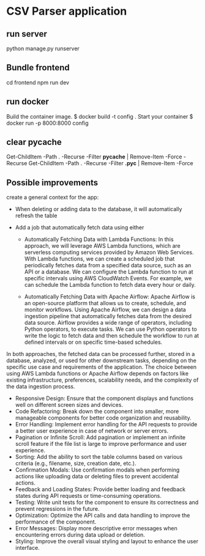 # CSV Parser application

## run server

python manage.py runserver

## Bundle frontend

cd frontend
npm run dev

## run docker

Build the container image.
$ docker build -t config .
Start your container
$ docker run -p 8000:8000 config

## clear pycache

Get-ChildItem -Path . -Recurse -Filter **pycache** | Remove-Item -Force -Recurse
Get-ChildItem -Path . -Recurse -Filter **.pyc** | Remove-Item -Force

## Possible improvements

create a general context for the app:

- When deleting or adding data to the database, it will automatically refresh the table
- Add a job that automatically fetch data using either

  - Automatically Fetching Data with Lambda Functions: In this approach, we will leverage AWS Lambda functions, which are serverless computing services provided by Amazon Web Services. With Lambda functions, we can create a scheduled job that periodically fetches data from a specified data source, such as an API or a database. We can configure the Lambda function to run at specific intervals using AWS CloudWatch Events. For example, we can schedule the Lambda function to fetch data every hour or daily.

  - Automatically Fetching Data with Apache Airflow: Apache Airflow is an open-source platform that allows us to create, schedule, and monitor workflows. Using Apache Airflow, we can design a data ingestion pipeline that automatically fetches data from the desired data source. Airflow provides a wide range of operators, including Python operators, to execute tasks. We can use Python operators to write the logic to fetch data and then schedule the workflow to run at defined intervals or on specific time-based schedules.

In both approaches, the fetched data can be processed further, stored in a database, analyzed, or used for other downstream tasks, depending on the specific use case and requirements of the application. The choice between using AWS Lambda functions or Apache Airflow depends on factors like existing infrastructure, preferences, scalability needs, and the complexity of the data ingestion process.

- Responsive Design: Ensure that the component displays and functions well on different screen sizes and devices.
- Code Refactoring: Break down the component into smaller, more manageable components for better code organization and reusability.
- Error Handling: Implement error handling for the API requests to provide a better user experience in case of network or server errors.
- Pagination or Infinite Scroll: Add pagination or implement an infinite scroll feature if the file list is large to improve performance and user experience.
- Sorting: Add the ability to sort the table columns based on various criteria (e.g., filename, size, creation date, etc.).
- Confirmation Modals: Use confirmation modals when performing actions like uploading data or deleting files to prevent accidental actions.
- Feedback and Loading States: Provide better loading and feedback states during API requests or time-consuming operations.
- Testing: Write unit tests for the component to ensure its correctness and prevent regressions in the future.
- Optimization: Optimize the API calls and data handling to improve the performance of the component.
- Error Messages: Display more descriptive error messages when encountering errors during data upload or deletion.
- Styling: Improve the overall visual styling and layout to enhance the user interface.
